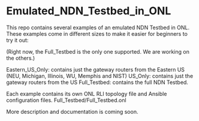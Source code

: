 # Emulated_NDN_Testbed_in_ONL

This repo contains several examples of an emulated NDN Testbed in ONL.
These examples come in different sizes to make it easier for beginners to
try it out:

(Right now, the Full_Testbed is the only one supported. We are working on the others.)

Eastern_US_Only: contains just the gateway routers from the Eastern US (NEU, Michigan, Illinois, WU, Memphis and NIST)
US_Only: contains just the gateway routers from the US
Full_Testbed: contains the full NDN Testbed.

Each example contains its own ONL RLI topology file and Ansible configuration files.
Full_Testbed/Full_Testbed.onl

More description and documentation is coming soon.
